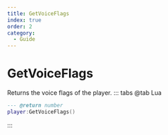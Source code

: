```yaml
---
title: GetVoiceFlags
index: true
order: 2
category:
  - Guide
---
```


# GetVoiceFlags
Returns the voice flags of the player.
::: tabs
@tab Lua
```lua
--- @return number
player:GetVoiceFlags()
```

:::